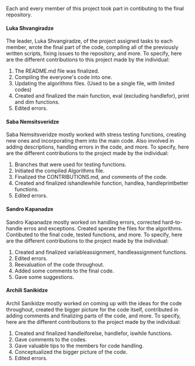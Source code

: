 Each and every member of this project took part in contibuting to the final repository.

#### Luka Shvangiradze
 The leader, Luka Shvangiradze, of the project assigned tasks to each member, wrote the final part of the code, compiling all of the previously written scripts, fixing issues to the repository, and more. To specify, here are the different contributions to this project made by the individual:
 1. The README.md file was finalized.
 2. Compiling the everyone's code into one.
 3. Updating the algorithms files. (Used to be a single file, with limited codes)
 4. Created and finalized the main function, eval (excluding handlefor), print and dim functions.
 5. Edited errors.

#### Saba Nemsitsveridze
 Saba Nemsitsveridze mostly worked with stress testing functions, creating new ones and incorporating them into the main code. Also involved in adding descriptions, handling errors in the code, and more. To specify, here are the different contributions to the project made by the individual:
 1. Branches that were used for testing functions.
 2. Initiated the compiled Algorithms file.
 3. Finalized the CONTRIBUTIONS.md, and comments of the code.
 4. Created and finalized ishandlewhile function, handlea, handleprintbetter functions.
 5. Edited errors.

#### Sandro Kapanadze
 Sandro Kapanadze mostly worked on handling errors, corrected hard-to-handle erros and exceptions. Created sperate the files for the algorithms. Contibuted to the final code, tested functions, and more. To specify, here are the different contributions to the project made by the individual:
 1. Created and finalized variableassignment, handleassignment functions.
 2. Edited errors.
 3. Reevaluation of the code throughout.
 4. Added some comments to the final code.
 5. Gave some suggestions.

#### Archili Sanikidze
 Archil Sanikidze mostly worked on coming up with the ideas for the code throughout, created the bigger picture for the code itself, contributed in adding comments and finalizing parts of the code, and more. To specify, here are the different contributions to the project made by the individual:
 1. Created and finalized handleiforelse, handlefor, iswhile functions.
 2. Gave comments to the codes.
 3. Gave valuable tips to the members for code handling.
 4. Conceptualized the bigger picture of the code.
 5. Edited errors.
